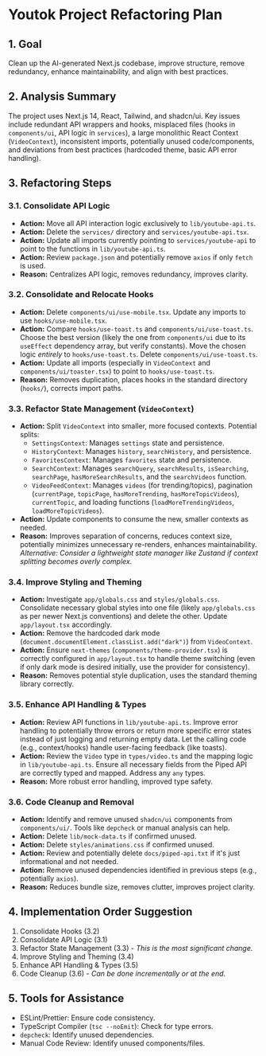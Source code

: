 # Youtok Project Refactoring Plan

## 1. Goal

Clean up the AI-generated Next.js codebase, improve structure, remove redundancy, enhance maintainability, and align with best practices.

## 2. Analysis Summary

The project uses Next.js 14, React, Tailwind, and shadcn/ui. Key issues include redundant API wrappers and hooks, misplaced files (hooks in `components/ui`, API logic in `services`), a large monolithic React Context (`VideoContext`), inconsistent imports, potentially unused code/components, and deviations from best practices (hardcoded theme, basic API error handling).

## 3. Refactoring Steps

### 3.1. Consolidate API Logic

*   **Action:** Move all API interaction logic exclusively to `lib/youtube-api.ts`.
*   **Action:** Delete the `services/` directory and `services/youtube-api.tsx`.
*   **Action:** Update all imports currently pointing to `services/youtube-api` to point to the functions in `lib/youtube-api.ts`.
*   **Action:** Review `package.json` and potentially remove `axios` if only `fetch` is used.
*   **Reason:** Centralizes API logic, removes redundancy, improves clarity.

### 3.2. Consolidate and Relocate Hooks

*   **Action:** Delete `components/ui/use-mobile.tsx`. Update any imports to use `hooks/use-mobile.tsx`.
*   **Action:** Compare `hooks/use-toast.ts` and `components/ui/use-toast.ts`. Choose the best version (likely the one from `components/ui` due to its `useEffect` dependency array, but verify constants). Move the chosen logic *entirely* to `hooks/use-toast.ts`. Delete `components/ui/use-toast.ts`.
*   **Action:** Update all imports (especially in `VideoContext` and `components/ui/toaster.tsx`) to point to `hooks/use-toast.ts`.
*   **Reason:** Removes duplication, places hooks in the standard directory (`hooks/`), corrects import paths.

### 3.3. Refactor State Management (`VideoContext`)

*   **Action:** Split `VideoContext` into smaller, more focused contexts. Potential splits:
    *   `SettingsContext`: Manages `settings` state and persistence.
    *   `HistoryContext`: Manages `history`, `searchHistory`, and persistence.
    *   `FavoritesContext`: Manages `favorites` state and persistence.
    *   `SearchContext`: Manages `searchQuery`, `searchResults`, `isSearching`, `searchPage`, `hasMoreSearchResults`, and the `searchVideos` function.
    *   `VideoFeedContext`: Manages `videos` (for trending/topics), pagination (`currentPage`, `topicPage`, `hasMoreTrending`, `hasMoreTopicVideos`), `currentTopic`, and loading functions (`loadMoreTrendingVideos`, `loadMoreTopicVideos`).
*   **Action:** Update components to consume the new, smaller contexts as needed.
*   **Reason:** Improves separation of concerns, reduces context size, potentially minimizes unnecessary re-renders, enhances maintainability. *Alternative: Consider a lightweight state manager like Zustand if context splitting becomes overly complex.*

### 3.4. Improve Styling and Theming

*   **Action:** Investigate `app/globals.css` and `styles/globals.css`. Consolidate necessary global styles into one file (likely `app/globals.css` as per newer Next.js conventions) and delete the other. Update `app/layout.tsx` accordingly.
*   **Action:** Remove the hardcoded dark mode (`document.documentElement.classList.add("dark")`) from `VideoContext`.
*   **Action:** Ensure `next-themes` (`components/theme-provider.tsx`) is correctly configured in `app/layout.tsx` to handle theme switching (even if only dark mode is desired initially, use the provider for consistency).
*   **Reason:** Removes potential style duplication, uses the standard theming library correctly.

### 3.5. Enhance API Handling & Types

*   **Action:** Review API functions in `lib/youtube-api.ts`. Improve error handling to potentially throw errors or return more specific error states instead of just logging and returning empty data. Let the calling code (e.g., context/hooks) handle user-facing feedback (like toasts).
*   **Action:** Review the `Video` type in `types/video.ts` and the mapping logic in `lib/youtube-api.ts`. Ensure all necessary fields from the Piped API are correctly typed and mapped. Address any `any` types.
*   **Reason:** More robust error handling, improved type safety.

### 3.6. Code Cleanup and Removal

*   **Action:** Identify and remove unused `shadcn/ui` components from `components/ui/`. Tools like `depcheck` or manual analysis can help.
*   **Action:** Delete `lib/mock-data.ts` if confirmed unused.
*   **Action:** Delete `styles/animations.css` if confirmed unused.
*   **Action:** Review and potentially delete `docs/piped-api.txt` if it's just informational and not needed.
*   **Action:** Remove unused dependencies identified in previous steps (e.g., potentially `axios`).
*   **Reason:** Reduces bundle size, removes clutter, improves project clarity.

## 4. Implementation Order Suggestion

1.  Consolidate Hooks (3.2)
2.  Consolidate API Logic (3.1)
3.  Refactor State Management (3.3) - *This is the most significant change.*
4.  Improve Styling and Theming (3.4)
5.  Enhance API Handling & Types (3.5)
6.  Code Cleanup (3.6) - *Can be done incrementally or at the end.*

## 5. Tools for Assistance

*   ESLint/Prettier: Ensure code consistency.
*   TypeScript Compiler (`tsc --noEmit`): Check for type errors.
*   `depcheck`: Identify unused dependencies.
*   Manual Code Review: Identify unused components/files.